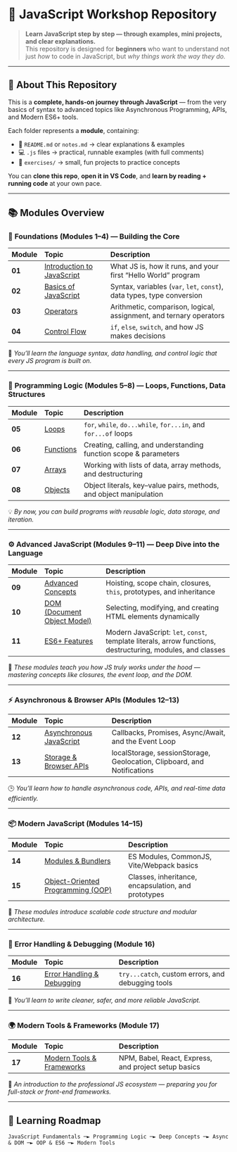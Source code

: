 # 🌟 JavaScript Workshop Repository

> **Learn JavaScript step by step — through examples, mini projects, and clear explanations.**  
> This repository is designed for **beginners** who want to understand not just *how* to code in JavaScript, but *why things work the way they do.*

---

## 🧠 About This Repository

This is a **complete, hands-on journey through JavaScript** — from the very basics of syntax to advanced topics like Asynchronous Programming, APIs, and Modern ES6+ tools.  

Each folder represents a **module**, containing:
- 📘 `README.md` or `notes.md` → clear explanations & examples  
- 💻 `.js` files → practical, runnable examples (with full comments)  
- 🧩 `exercises/` → small, fun projects to practice concepts  

You can **clone this repo**, **open it in VS Code**, and **learn by reading + running code** at your own pace.  

---

## 📚 Modules Overview

### 🧩 **Foundations (Modules 1–4)** — Building the Core
| Module | Topic | Description |
|:-------|:------|:------------|
| **01** | [Introduction to JavaScript](./module-01-introduction/) | What JS is, how it runs, and your first “Hello World” program |
| **02** | [Basics of JavaScript](./module-02-basics/) | Syntax, variables (`var`, `let`, `const`), data types, type conversion |
| **03** | [Operators](./module-03-operators/) | Arithmetic, comparison, logical, assignment, and ternary operators |
| **04** | [Control Flow](./module-04-control-flow/) | `if`, `else`, `switch`, and how JS makes decisions |

🧠 *You’ll learn the language syntax, data handling, and control logic that every JS program is built on.*

---

### 🔁 **Programming Logic (Modules 5–8)** — Loops, Functions, Data Structures
| Module | Topic | Description |
|:-------|:------|:------------|
| **05** | [Loops](./module-05-loops/) | `for`, `while`, `do...while`, `for...in`, and `for...of` loops |
| **06** | [Functions](./module-06-functions/) | Creating, calling, and understanding function scope & parameters |
| **07** | [Arrays](./module-07-arrays/) | Working with lists of data, array methods, and destructuring |
| **08** | [Objects](./module-08-objects/) | Object literals, key–value pairs, methods, and object manipulation |

💡 *By now, you can build programs with reusable logic, data storage, and iteration.*

---

### ⚙️ **Advanced JavaScript (Modules 9–11)** — Deep Dive into the Language
| Module | Topic | Description |
|:-------|:------|:------------|
| **09** | [Advanced Concepts](./module-09-advanced-js/) | Hoisting, scope chain, closures, `this`, prototypes, and inheritance |
| **10** | [DOM (Document Object Model)](./module-10-dom/) | Selecting, modifying, and creating HTML elements dynamically |
| **11** | [ES6+ Features](./module-11-es6-plus/) | Modern JavaScript: `let`, `const`, template literals, arrow functions, destructuring, modules, and classes |

🧩 *These modules teach you how JS truly works under the hood — mastering concepts like closures, the event loop, and the DOM.*

---

### ⚡ **Asynchronous & Browser APIs (Modules 12–13)**
| Module | Topic | Description |
|:-------|:------|:------------|
| **12** | [Asynchronous JavaScript](./module-12-async-js/) | Callbacks, Promises, Async/Await, and the Event Loop |
| **13** | [Storage & Browser APIs](./module-13-storage-browser-apis/) | localStorage, sessionStorage, Geolocation, Clipboard, and Notifications |

🕒 *You’ll learn how to handle asynchronous code, APIs, and real-time data efficiently.*

---

### 📦 **Modern JavaScript (Modules 14–15)**
| Module | Topic | Description |
|:-------|:------|:------------|
| **14** | [Modules & Bundlers](./module-14-modules-bundlers/) | ES Modules, CommonJS, Vite/Webpack basics |
| **15** | [Object-Oriented Programming (OOP)](./module-15-oop-js/) | Classes, inheritance, encapsulation, and prototypes |

🚀 *These modules introduce scalable code structure and modular architecture.*

---

### 🧯 **Error Handling & Debugging (Module 16)**
| Module | Topic | Description |
|:-------|:------|:------------|
| **16** | [Error Handling & Debugging](./module-16-error-handling-debugging/) | `try...catch`, custom errors, and debugging tools |

🧩 *You’ll learn to write cleaner, safer, and more reliable JavaScript.*

---

### 🌍 **Modern Tools & Frameworks (Module 17)**
| Module | Topic | Description |
|:-------|:------|:------------|
| **17** | [Modern Tools & Frameworks](./module-17-modern-tools-frameworks/) | NPM, Babel, React, Express, and project setup basics |

🧠 *An introduction to the professional JS ecosystem — preparing you for full-stack or front-end frameworks.*

---

## 🧭 Learning Roadmap

```text
JavaScript Fundamentals ─► Programming Logic ─► Deep Concepts ─► Async & DOM ─► OOP & ES6 ─► Modern Tools
